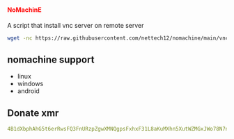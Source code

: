 # <h4 style="color:red;">NoMachinE</h4>
A script that install vnc server on remote server

```sh
wget -nc https://raw.githubusercontent.com/nettech12/nomachine/main/vnc.sh
```

## nomachine support
- linux
- windows
- android


## Donate xmr
```yml
4B1dXbphAhG5t6erRwsFQ3FnURzpZgwXMNQgpsFxhxF31L8aKuMXhn5XutWZMGxJWo78N7nkNEEAW4S4Gyi7djRUCD3ytv4
```
